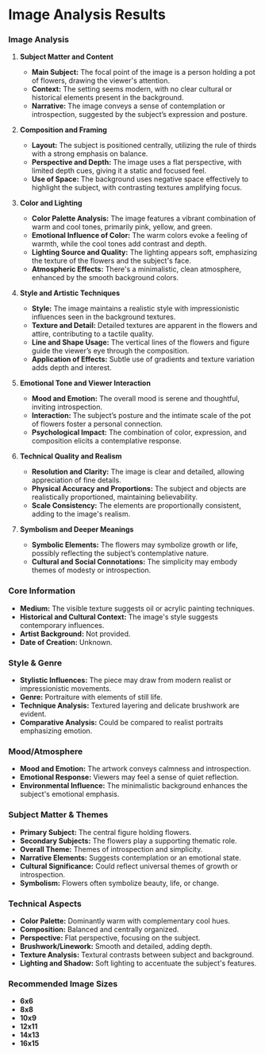 # Image Analysis Results

### Image Analysis

1. **Subject Matter and Content**
   - **Main Subject:** The focal point of the image is a person holding a pot of flowers, drawing the viewer's attention.
   - **Context:** The setting seems modern, with no clear cultural or historical elements present in the background.
   - **Narrative:** The image conveys a sense of contemplation or introspection, suggested by the subject’s expression and posture.

2. **Composition and Framing**
   - **Layout:** The subject is positioned centrally, utilizing the rule of thirds with a strong emphasis on balance.
   - **Perspective and Depth:** The image uses a flat perspective, with limited depth cues, giving it a static and focused feel.
   - **Use of Space:** The background uses negative space effectively to highlight the subject, with contrasting textures amplifying focus.

3. **Color and Lighting**
   - **Color Palette Analysis:** The image features a vibrant combination of warm and cool tones, primarily pink, yellow, and green.
   - **Emotional Influence of Color:** The warm colors evoke a feeling of warmth, while the cool tones add contrast and depth.
   - **Lighting Source and Quality:** The lighting appears soft, emphasizing the texture of the flowers and the subject's face.
   - **Atmospheric Effects:** There's a minimalistic, clean atmosphere, enhanced by the smooth background colors.

4. **Style and Artistic Techniques**
   - **Style:** The image maintains a realistic style with impressionistic influences seen in the background textures.
   - **Texture and Detail:** Detailed textures are apparent in the flowers and attire, contributing to a tactile quality.
   - **Line and Shape Usage:** The vertical lines of the flowers and figure guide the viewer’s eye through the composition.
   - **Application of Effects:** Subtle use of gradients and texture variation adds depth and interest.

5. **Emotional Tone and Viewer Interaction**
   - **Mood and Emotion:** The overall mood is serene and thoughtful, inviting introspection.
   - **Interaction:** The subject’s posture and the intimate scale of the pot of flowers foster a personal connection.
   - **Psychological Impact:** The combination of color, expression, and composition elicits a contemplative response.

6. **Technical Quality and Realism**
   - **Resolution and Clarity:** The image is clear and detailed, allowing appreciation of fine details.
   - **Physical Accuracy and Proportions:** The subject and objects are realistically proportioned, maintaining believability.
   - **Scale Consistency:** The elements are proportionally consistent, adding to the image's realism.

7. **Symbolism and Deeper Meanings**
   - **Symbolic Elements:** The flowers may symbolize growth or life, possibly reflecting the subject’s contemplative nature.
   - **Cultural and Social Connotations:** The simplicity may embody themes of modesty or introspection.

### Core Information
- **Medium:** The visible texture suggests oil or acrylic painting techniques.
- **Historical and Cultural Context:** The image's style suggests contemporary influences.
- **Artist Background:** Not provided.
- **Date of Creation:** Unknown.

### Style & Genre
- **Stylistic Influences:** The piece may draw from modern realist or impressionistic movements.
- **Genre:** Portraiture with elements of still life.
- **Technique Analysis:** Textured layering and delicate brushwork are evident.
- **Comparative Analysis:** Could be compared to realist portraits emphasizing emotion. 

### Mood/Atmosphere
- **Mood and Emotion:** The artwork conveys calmness and introspection.
- **Emotional Response:** Viewers may feel a sense of quiet reflection.
- **Environmental Influence:** The minimalistic background enhances the subject's emotional emphasis.

### Subject Matter & Themes
- **Primary Subject:** The central figure holding flowers.
- **Secondary Subjects:** The flowers play a supporting thematic role.
- **Overall Theme:** Themes of introspection and simplicity.
- **Narrative Elements:** Suggests contemplation or an emotional state.
- **Cultural Significance:** Could reflect universal themes of growth or introspection.
- **Symbolism:** Flowers often symbolize beauty, life, or change.

### Technical Aspects
- **Color Palette:** Dominantly warm with complementary cool hues.
- **Composition:** Balanced and centrally organized.
- **Perspective:** Flat perspective, focusing on the subject.
- **Brushwork/Linework:** Smooth and detailed, adding depth.
- **Texture Analysis:** Textural contrasts between subject and background.
- **Lighting and Shadow:** Soft lighting to accentuate the subject's features.

### Recommended Image Sizes
- **6x6**
- **8x8**
- **10x9**
- **12x11**
- **14x13**
- **16x15**

